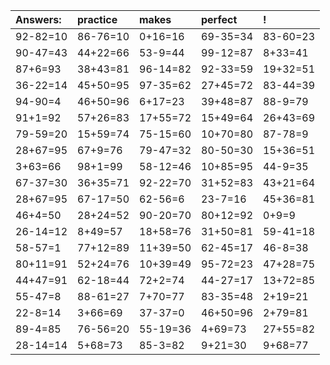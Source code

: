 | Answers: | practice | makes | perfect | ! |
| :--- | :--- | :--- | :--- | :--- |
| 92-82=10 | 86-76=10 | 0+16=16 | 69-35=34 | 83-60=23 | 
| 90-47=43 | 44+22=66 | 53-9=44 | 99-12=87 | 8+33=41 | 
| 87+6=93 | 38+43=81 | 96-14=82 | 92-33=59 | 19+32=51 | 
| 36-22=14 | 45+50=95 | 97-35=62 | 27+45=72 | 83-44=39 | 
| 94-90=4 | 46+50=96 | 6+17=23 | 39+48=87 | 88-9=79 | 
| 91+1=92 | 57+26=83 | 17+55=72 | 15+49=64 | 26+43=69 | 
| 79-59=20 | 15+59=74 | 75-15=60 | 10+70=80 | 87-78=9 | 
| 28+67=95 | 67+9=76 | 79-47=32 | 80-50=30 | 15+36=51 | 
| 3+63=66 | 98+1=99 | 58-12=46 | 10+85=95 | 44-9=35 | 
| 67-37=30 | 36+35=71 | 92-22=70 | 31+52=83 | 43+21=64 | 
| 28+67=95 | 67-17=50 | 62-56=6 | 23-7=16 | 45+36=81 | 
| 46+4=50 | 28+24=52 | 90-20=70 | 80+12=92 | 0+9=9 | 
| 26-14=12 | 8+49=57 | 18+58=76 | 31+50=81 | 59-41=18 | 
| 58-57=1 | 77+12=89 | 11+39=50 | 62-45=17 | 46-8=38 | 
| 80+11=91 | 52+24=76 | 10+39=49 | 95-72=23 | 47+28=75 | 
| 44+47=91 | 62-18=44 | 72+2=74 | 44-27=17 | 13+72=85 | 
| 55-47=8 | 88-61=27 | 7+70=77 | 83-35=48 | 2+19=21 | 
| 22-8=14 | 3+66=69 | 37-37=0 | 46+50=96 | 2+79=81 | 
| 89-4=85 | 76-56=20 | 55-19=36 | 4+69=73 | 27+55=82 | 
| 28-14=14 | 5+68=73 | 85-3=82 | 9+21=30 | 9+68=77 | 
